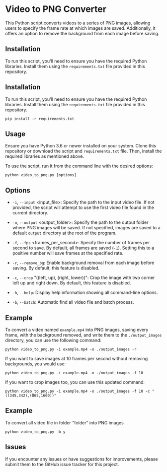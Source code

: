 # Video to PNG Converter

This Python script converts videos to a series of PNG images, allowing users to specify the frame rate at which images are saved. Additionally, it offers an option to remove the background from each image before saving.

## Installation

To run this script, you'll need to ensure you have the required Python libraries. Install them using the `requirements.txt` file provided in this repository.


## Installation

To run this script, you'll need to ensure you have the required Python libraries. Install them using the `requirements.txt` file provided in this repository.

```
pip install -r requirements.txt
```


## Usage

Ensure you have Python 3.6 or newer installed on your system. Clone this repository or download the script and `requirements.txt` file. Then, install the required libraries as mentioned above.

To use the script, run it from the command line with the desired options:

```
python video_to_png.py [options]
```



## Options

- `-i`, `--input` <input_file>: Specify the path to the input video file. If not provided, the script will attempt to use the first video file found in the current directory.

- `-o`, `--output` <output_folder>: Specify the path to the output folder where PNG images will be saved. If not specified, images are saved to a default `output` directory at the root of the program.

- `-f`, `--fps` <frames_per_second>: Specify the number of frames per second to save. By default, all frames are saved (`-1`). Setting this to a positive number will save frames at the specified rate.

- `-r`, `--remove_bg`: Enable background removal from each image before saving. By default, this feature is disabled.

- `-c`, `--crop` "((left, up), (right, lower))": Crop the image with two corner left up and right down. By default, this feature is disabled.

- `-h`, `--help`: Display help information showing all command-line options.

- `-b`, `--batch`: Automatic find all video file and batch process. 

## Example

To convert a video named `example.mp4` into PNG images, saving every frame, with the background removed, and write them to the `./output_images` directory, you can use the following command:


```
python video_to_png.py -i example.mp4 -o ./output_images -r
```

If you want to save images at 10 frames per second without removing backgrounds, you would use:

```
python video_to_png.py -i example.mp4 -o ./output_images -f 10
```

If you want to crop images too, you can use this updated command:

```
python video_to_png.py -i example.mp4 -o ./output_images -f 10 -c "((345,342),(865,1660))"
```

## Example
To convert all video file in folder "folder" into PNG images
```
python video_to_png.py -b y
```

## Issues

If you encounter any issues or have suggestions for improvements, please submit them to the GitHub issue tracker for this project.
